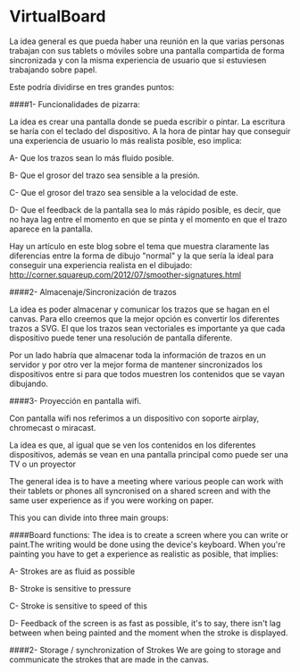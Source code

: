 VirtualBoard
============

La idea general es que pueda haber una reunión en la que varias personas trabajan con sus tablets o móviles sobre una pantalla compartida de forma sincronizada y con la misma experiencia de usuario que si estuviesen trabajando sobre papel.

Este podría dividirse en tres grandes puntos:

####1- Funcionalidades de pizarra:

La idea es crear una pantalla donde se pueda escribir o pintar. La escritura se haría con el teclado del dispositivo. A la hora de pintar hay que conseguir una experiencia de usuario lo más realista posible, eso implica:

A- Que los trazos sean lo más fluido posible.

B- Que el grosor del trazo sea sensible a la presión. 

C- Que el grosor del trazo sea sensible a la velocidad de este.

D- Que el feedback de la pantalla sea lo más rápido posible, es decir, que no haya lag entre el momento en que se pinta y el momento en que el trazo aparece en la pantalla.

Hay un artículo en este blog sobre el tema que muestra claramente las diferencias entre la forma de dibujo "normal" y la que sería la ideal para conseguir una experiencia realista en el dibujado:
http://corner.squareup.com/2012/07/smoother-signatures.html

####2- Almacenaje/Sincronización de trazos

La idea es poder almacenar y comunicar los trazos que se hagan en el canvas. Para ello creemos que la mejor opción es convertir los diferentes trazos a SVG. El que los trazos sean vectoriales es importante ya que cada dispositivo puede tener una resolución de pantalla diferente.

Por un lado habría que almacenar toda la información de trazos en un servidor y por otro ver la mejor forma de mantener sincronizados los dispositivos entre si para que todos muestren los contenidos que se vayan dibujando.

####3- Proyección en pantalla wifi.

Con pantalla wifi nos referimos a un dispositivo con soporte airplay, chromecast o miracast.  

La idea es que, al igual que se ven los contenidos en los diferentes dispositivos, además se vean en una pantalla principal como puede ser una TV o un proyector


The general idea is to have a meeting where various people can work with their tablets or phones all syncronised on a shared screen  and with the same user experience as if you were working on paper.

This you can divide into three main groups:

####Board functions:
The idea is to create a screen where you can write or paint.The writing would be done using the device's keyboard. When you're painting you have to get a experience as realistic as posible, that implies:

A- Strokes are as fluid as possible

B- Stroke is sensitive to pressure

C- Stroke is sensitive to speed of this

D- Feedback of the screen is as fast as possible, it's to say, there isn't lag between when being painted and the moment when the stroke is displayed.

####2- Storage / synchronization of Strokes
We are going to storage and communicate the strokes that are made in the canvas.